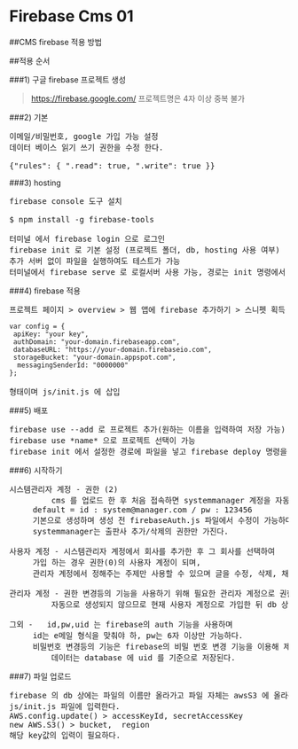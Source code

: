 # Firebase Cms 01

##CMS firebase 적용 방법


##적용 순서

###1) 구글 firebase 프로젝트 생성
>https://firebase.google.com/
>프로젝트명은 4자 이상 중복 불가

###2) 기본
<pre>
이메일/비밀번호, google 가입 가능 설정
데이터 베이스 읽기 쓰기 권한을 수정 한다.

{"rules": { ".read": true, ".write": true }}
</pre>

###3) hosting 
<pre>
firebase console 도구 설치

$ npm install -g firebase-tools

터미널 에서 firebase login 으로 로그인
firebase init 로 기본 설정 (프로젝트 폴더, db, hosting 사용 여부)
추가 서버 없이 파일을 실행하여도 테스트가 가능
터미널에서 firebase serve 로 로컬서버 사용 가능, 경로는 init 명령에서 선택한 폴더
</pre>

###4) firebase 적용
<pre>
프로젝트 페이지 > overview > 웹 앱에 firebase 추가하기 > 스니펫 획득
<code>
var config = {
 apiKey: "your key",
 authDomain: "your-domain.firebaseapp.com",
 databaseURL: "https://your-domain.firebaseio.com",
 storageBucket: "your-domain.appspot.com",
  messagingSenderId: "0000000"
};
</code>
형태이며 js/init.js 에 삽입
</pre>

###5) 배포
<pre>
firebase use --add 로 프로젝트 추가(원하는 이름을 입력하여 저장 가능)
firebase use *name* 으로 프로젝트 선택이 가능
firebase init 에서 설정한 경로에 파일을 넣고 firebase deploy 명령을 사용
</pre>

###6) 시작하기
<pre>
시스템관리자 계정 - 권한 (2)
    	 cms 를 업로드 한 후 처음 접속하면 systemmanager 계정을 자동으로 생성한다 
	 default = id : system@manager.com / pw : 123456 
  	 기본으로 생성하며 생성 전 firebaseAuth.js 파일에서 수정이 가능하다.
   	 systemmanager는 출판사 추가/삭제의 권한만 가진다.

사용자 계정 - 시스템관리자 계정에서 회사를 추가한 후 그 회사를 선택하여
  	 가입 하는 경우 권한(0)의 사용자 계정이 되며,
	 관리자 계정에서 정해주는 주제만 사용할 수 있으며 글을 수정, 삭제, 채팅 을 할 수 있다.

관리자 계정 - 권한 변경등의 기능을 사용하기 위해 필요한 관리자 계정으로 권한(1)을 가진다.
    	 자동으로 생성되지 않으므로 현재 사용자 계정으로 가입한 뒤 db 상에서 수동으로 권한을 부여해 줘야 한다.

그외 -   id,pw,uid 는 firebase의 auth 기능을 사용하며
   	 id는 e메일 형식을 맞춰야 하, pw는 6자 이상만 가능하다.
   	 비밀번호 변경등의 기능은 firebase의 비밀 번호 변경 기능을 이용해 제작해야 한다.
    	 데이터는 database 에 uid 를 기준으로 저장된다.
</pre>

###7) 파일 업로드
<pre>
firebase 의 db 상에는 파일의 이름만 올라가고 파일 자체는 awsS3 에 올라간다.
js/init.js 파일에 입력한다.
AWS.config.update() > accessKeyId, secretAccessKey 
new AWS.S3() > bucket,  region
해당 key값의 입력이 필요하다.
</pre>
